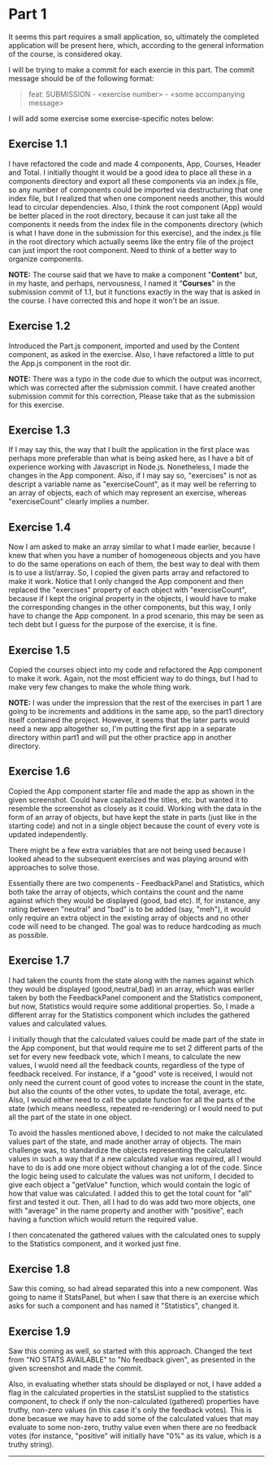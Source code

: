 # Part 1
It seems this part requires a small application, so, ultimately the completed application will be present here, which, according to the general information of the course, is considered okay.

I will be trying to make a commit for each exercie in this part. The commit message should be of the following format: 

> feat: SUBMISSION \- <exercise number\> \- <some accompanying message\>

I will add some exercise some exercise-specific notes below:

## Exercise 1.1
I have refactored the code and made 4 components, App, Courses, Header and Total. I initially thought it would be a good idea to place all these in a components directory and export all these components via an index.js file, so any number of components could be imported via destructuring that one index file, but I realized that when one component needs another, this would lead to circular dependencies. Also, I think the root component (App) would be better placed in the root directory, because it can just take all the components it needs from the index file in the components directory (which is what I have done in the submission for this exercise), and the index.js file in the root directory which actually seems like the entry file of the project can just import the root component. Need to think of a better way to organize components.

**NOTE:** The course said that we have to make a component "**Content**" but, in my haste, and perhaps, nervousness, I named it "**Courses**" in the submission commit of 1.1, but it functions exactly in the way that is asked in the course. I have corrected this and hope it won't be an issue.


## Exercise 1.2
Introduced the Part.js component, imported and used by the Content component, as asked in the exercise. Also, I have refactored a little to put the App.js component in the root dir.

**NOTE:** There was a typo in the code due to which the output was incorrect, which was corrected after the submission commit. I have created another submission commit for this correction, Please take that as the submission for this exercise.

## Exercise 1.3
If I may say this, the way that I built the application in the first place was perhaps more preferable than what is being asked here, as I have a bit of experience working with Javascript in Node.js. Nonetheless, I made the changes in the App component. Also, if I may say so, "exercises" is not as descript a variable name as "exerciseCount", as it may well be referring to an array of objects, each of which may represent an exercise, whereas "exerciseCount" clearly implies a number.

## Exercise 1.4
Now I am asked to make an array similar to what I made earlier, because I knew that when you have a number of homogeneous objects and you have to do the same operations on each of them, the best way to deal with them is to use a list/array. So, I copied the given parts array and refactored to make it work. Notice that I only changed the App component and then replaced the "exercises" property of each object with "exerciseCount", because if I kept the original property in the objects, I would have to make the corresponding changes in the other components, but this way, I only have to change the App component. In a prod scenario, this may be seen as tech debt but I guess for the purpose of the exercise, it is fine.

## Exercise 1.5
Copied the courses object into my code and refactored the App component to make it work. Again, not the most efficient way to do things, but I had to make very few changes to make the whole thing work.

**NOTE:** I was under the impression that the rest of the exercises in part 1 are going to be increments and additions in the same app, so the part1 directory itself contained the project. However, it seems that the later parts would need a new app altogether so, I'm putting the first app in a separate directory within part1 and will put the other practice app in another directory.

## Exercise 1.6
Copied the App component starter file and made the app as shown in the given screenshot. Could have capitalized the titles, etc. but wanted it to resemble the screenshot as closely as it could. Working with the data in the form of an array of objects, but have kept the state in parts (just like in the starting code) and not in a single object because the count of every vote is updated independently.

There might be a few extra variables that are not being used because I looked ahead to the subsequent exercises and was playing around with approaches to solve those.

Essentially there are two compenents - FeedbackPanel and Statistics, which both take the array of objects, which contains the count and the name against which they would be displayed (good, bad etc). If, for instance, any rating between "neutral" and "bad" is to be added (say, "meh"), it would only require an extra object in the existing array of objects and no other code will need to be changed. The goal was to reduce hardcoding as much as possible.   

## Exercise 1.7
I had taken the counts from the state along with the names against which they would be displayed (good,neutral,bad) in an array, which was earlier taken by both the FeedbackPanel component and the Statistics component, but now, Statistics would require some additional properties. So, I made a different array for the Statistics component which includes the gathered values and calculated values. 

I initially though that the calculated values could be made part of the state in the App component, but that would require me to set 2 different parts of the set for every new feedback vote, which I means, to calculate the new values, I wuold need all the feedback counts, regardless of the type of feedback received. For instance, if a "good" vote is received, I would not only need the current count of good votes to increase the count in the state, but also the counts of the other votes, to update the total, average, etc. Also, I would either need to call the update function for all the parts of the state (which means needless, repeated re-rendering) or I would need to put all the part of the state in one object.

To avoid the hassles mentioned above, I decided to not make the calculated values part of the state, and made another array of objects. The main challenge was, to standardize the objects representing the calculated values in such a way that if a new calculated value was required, all I would have to do is add one more object without changing a lot of the code. Since the logic being used to calculate the values was not uniform, I decided to give each object a "getValue" function, which would contain the logic of how that value was calculated. I added this to get the total count for "all" first and tested it out. Then, all I had to do was add two more objects, one with "average" in the name property and another with "positive", each having a function which would return the required value.

I then concatenated the gathered values with the calculated ones to supply to the Statistics component, and it worked just fine.

## Exercise 1.8
Saw this coming, so had alread separated this into a new component. Was going to name it StatsPanel, but when I saw that there is an exercise which asks for such a component and has named it "Statistics", changed it.

## Exercise 1.9
Saw this coming as well, so started with this approach. Changed the text from "NO STATS AVAILABLE" to "No feedback given", as presented in the given screenshot and made the commit. 

Also, in evaluating whether stats should be displayed or not, I have added a flag in the calculated properties in the statsList supplied to the statistics component, to check if only the non-calculated (gathered) properties have truthy, non-zero values (in this case it's only the feedback votes). This is done becasue we may have to add some of the calculated values that may evaluate to some non-zero, truthy value even when there are no feedback votes (for instance, "positive" will initially have "0%" as its value, which is a truthy string).



---